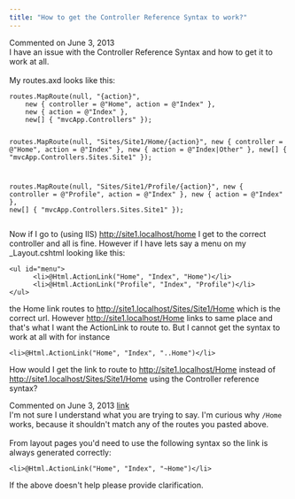```yaml
---
title: "How to get the Controller Reference Syntax to work?"
---
```

<div id="post1052268" class="discussion-comment op">
   <div class="discussion-header">Commented on 
      <time datetime="2013-06-03T10:55:51.85-07:00" title="2013-06-03T10:55:51.85-07:00">June 3, 2013</time>
   </div>
   <div class="discussion-message">I have an issue with the Controller Reference Syntax and how to get it to work at all. <br />
<br />
My routes.axd looks like this:<br />
<pre><code>routes.MapRoute(null, &quot;{action}&quot;, 
    new { controller = @&quot;Home&quot;, action = @&quot;Index&quot; }, 
    new { action = @&quot;Index&quot; }, 
    new[] { &quot;mvcApp.Controllers&quot; });

routes.MapRoute(null, &quot;Sites/Site1/Home/{action}&quot;, 
    new { controller = @&quot;Home&quot;, action = @&quot;Index&quot; }, 
    new { action = @&quot;Index|Other&quot; }, 
    new[] { &quot;mvcApp.Controllers.Sites.Site1&quot; });

routes.MapRoute(null, &quot;Sites/Site1/Profile/{action}&quot;, 
    new { controller = @&quot;Profile&quot;, action = @&quot;Index&quot; }, 
    new { action = @&quot;Index&quot; }, 
    new[] { &quot;mvcApp.Controllers.Sites.Site1&quot; });</code></pre>

Now if I go to (using IIS)  <a href="http://site1.localhost/home" rel="nofollow">http://site1.localhost/home</a> I get to the correct controller and all is fine. However if I have lets say a menu on my _Layout.cshtml looking like this:<br />
<pre><code>&lt;ul id=&quot;menu&quot;&gt;
      &lt;li&gt;@Html.ActionLink(&quot;Home&quot;, &quot;Index&quot;, &quot;Home&quot;)&lt;/li&gt;
      &lt;li&gt;@Html.ActionLink(&quot;Profile&quot;, &quot;Index&quot;, &quot;Profile&quot;)&lt;/li&gt;
&lt;/ul&gt;</code></pre>

the Home link routes to <a href="http://site1.localhost/Sites/Site1/Home" rel="nofollow">http://site1.localhost/Sites/Site1/Home</a> which is the correct url. However <a href="http://site1.localhost/Home" rel="nofollow">http://site1.localhost/Home</a> links to same place and that's what I want the ActionLink to route to. But I cannot get the syntax to work at all with for instance<br />
<pre><code>&lt;li&gt;@Html.ActionLink(&quot;Home&quot;, &quot;Index&quot;, &quot;..Home&quot;)&lt;/li&gt;</code></pre>

How would I get the link to route to <a href="http://site1.localhost/Home" rel="nofollow">http://site1.localhost/Home</a> instead of <a href="http://site1.localhost/Sites/Site1/Home" rel="nofollow">http://site1.localhost/Sites/Site1/Home</a> using the Controller reference syntax?<br />
</div>
</div>
<div id="post1052305" class="discussion-comment">
   <div class="discussion-header">Commented on 
      <time datetime="2013-06-03T12:06:50.877-07:00" title="2013-06-03T12:06:50.877-07:00">June 3, 2013</time> <a href="#post1052305" class="post-link">link</a></div>
   <div class="discussion-message">I'm not sure I understand what you are trying to say. I'm curious why <code>/Home</code> works, because it shouldn't match any of the routes you pasted above.<br />
<br />
From layout pages you'd need to use the following syntax so the link is always generated correctly:<br />
<pre><code>&lt;li&gt;@Html.ActionLink(&quot;Home&quot;, &quot;Index&quot;, &quot;~Home&quot;)&lt;/li&gt;</code></pre>

If the above doesn't help please provide clarification.<br />
</div>
</div>